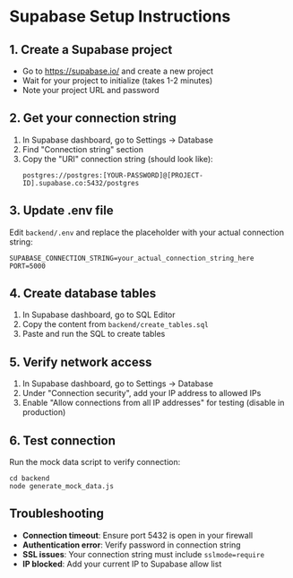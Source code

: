 # Supabase Setup Instructions

## 1. Create a Supabase project
- Go to https://supabase.io/ and create a new project
- Wait for your project to initialize (takes 1-2 minutes)
- Note your project URL and password

## 2. Get your connection string
1. In Supabase dashboard, go to Settings → Database
2. Find "Connection string" section
3. Copy the "URI" connection string (should look like):
   ```
   postgres://postgres:[YOUR-PASSWORD]@[PROJECT-ID].supabase.co:5432/postgres
   ```

## 3. Update .env file
Edit `backend/.env` and replace the placeholder with your actual connection string:
```
SUPABASE_CONNECTION_STRING=your_actual_connection_string_here
PORT=5000
```

## 4. Create database tables
1. In Supabase dashboard, go to SQL Editor
2. Copy the content from `backend/create_tables.sql`
3. Paste and run the SQL to create tables

## 5. Verify network access
1. In Supabase dashboard, go to Settings → Database
2. Under "Connection security", add your IP address to allowed IPs
3. Enable "Allow connections from all IP addresses" for testing (disable in production)

## 6. Test connection
Run the mock data script to verify connection:
```
cd backend
node generate_mock_data.js
```

## Troubleshooting
- **Connection timeout**: Ensure port 5432 is open in your firewall
- **Authentication error**: Verify password in connection string
- **SSL issues**: Your connection string must include `sslmode=require`
- **IP blocked**: Add your current IP to Supabase allow list
